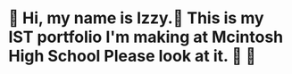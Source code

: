 # 👋 Hi, my name is Izzy.🌱 This is my IST portfolio I'm making at Mcintosh High School Please look at it. 🙏 🥬
